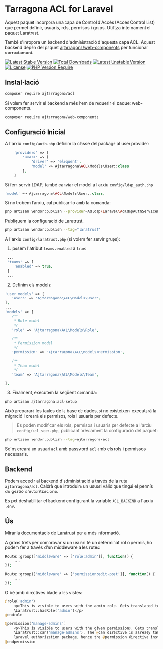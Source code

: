 # Tarragona ACL for Laravel

Aquest paquet incorpora una capa de Control d'Accés (Acces Control List) que permet definir, usuaris, rols, permisos i grups. 
Utilitza internament el paquet [Laratrust](https://laratrust.santigarcor.me/).

També s'inropora un backend d'administració d'aquesta capa ACL. Aquest backend depèn del paquet [ajtarragona/web-components](https://github.com/ajtarragona/web-components) per funcionar correctament.

[![Latest Stable Version](http://poser.pugx.org/ajtarragona/acl/v)](https://packagist.org/packages/ajtarragona/acl) [![Total Downloads](http://poser.pugx.org/ajtarragona/acl/downloads)](https://packagist.org/packages/ajtarragona/acl) [![Latest Unstable Version](http://poser.pugx.org/ajtarragona/acl/v/unstable)](https://packagist.org/packages/ajtarragona/acl) [![License](http://poser.pugx.org/ajtarragona/acl/license)](https://packagist.org/packages/ajtarragona/acl) [![PHP Version Require](http://poser.pugx.org/ajtarragona/acl/require/php)](https://packagist.org/packages/ajtarragona/acl)

## Instal·lació
```bash
composer require ajtarragona/acl
```

Si volem fer servir el backend a més hem de requerir el paquet web-components.
```bash
composer require ajtarragona/web-components
```


## Configuració Inicial

A l'arxiu `config/auth.php` definim la classe del package al user provider:
```php
    'providers' => [
        'users' => [
            'driver' => 'eloquent',
            'model' => Ajtarragona\ACL\Models\User::class,
        ],
    ]
```

Si fem servir LDAP, també canviar el model a l'arxiu `config/ldap_auth.php`
```php
'model' => Ajtarragona\ACL\Models\User::class,
```
Si no trobem l'arxiu, cal publicar-lo amb la comanda:
```bash
php artisan vendor:publish --provider=Adldap\Laravel\AdldapAuthServiceProvider
```


Publiquem la configuració de Laratrust.
```bash
php artisan vendor:publish --tag="laratrust"
```

A l'arxiu `config/laratrust.php` (si volem fer servir grups):
1. posem l'atribut `teams.enabled` a `true`:
```php
 ...
 'teams' => [
    'enabled' => true,
 ]
 ...
```

2. Definim els models:
 ```php
 'user_models' => [
 	'users' => 'Ajtarragona\ACL\Models\User',
 ],
 ...
 'models' => [
    /**
     * Role model
     */
    'role' => 'Ajtarragona\ACL\Models\Role',

    /**
     * Permission model
     */
    'permission' => 'Ajtarragona\ACL\Models\Permission',

    /**
     * Team model
     */
    'team' => 'Ajtarragona\ACL\Models\Team',

 ],
```

3. Finalment, executem la següent comanda:
```bash
php artisan ajtarragona:acl-setup
```

Això prepararà les taules de la base de dades, si no existeixen, executarà la migració i crearà els permisos, rols i usuaris per defecte.

> Es poden modificar els rols, permisos i usuaris per defecte a l'arxiu `config/acl_seed.php`, publicant prèviament la configuració del paquet:
```bash
php artisan vendor:publish --tag=ajtarragona-acl
```

Se'ns crearà un usuari `acl` amb password `acl` amb els rols i permissos necessaris.


## Backend
Podem accedir al backend d'administració a través de la ruta `ajtarragona/acl`.
Caldrà que introduim un usuari vàlid que tingui el permís de gestió d'autoritzacions.

Es pot deshabilitar el backend configurant la variable `ACL_BACKEND` a l'arxiu `.env`.


## Ús
Mirar la documentació de [Laratrust](https://laratrust.santigarcor.me/) per a més informació.

A grans trets per comprovar si un usuari té un determinat rol o permís, ho podem fer a través d'un middleware a les rutes:
```php
Route::group(['middleware' => ['role:admin']], function() { 
    ... 
});
```

```php
Route::group(['middleware' => ['permission:edit-post']], function() { 
    ... 
});
```


O bé amb directives blade a les vistes:
```php
@role('admin')
    <p>This is visible to users with the admin role. Gets translated to
    \Laratrust::hasRole('admin')</p>
@endrole
```

```php
@permission('manage-admins')
    <p>This is visible to users with the given permissions. Gets translated to
    \Laratrust::can('manage-admins'). The @can directive is already taken by core
    laravel authorization package, hence the @permission directive instead.</p>
@endpermission
```
